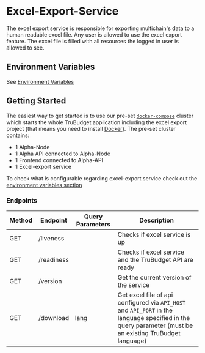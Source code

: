 # Excel-Export-Service

The excel export service is responsible for exporting multichain's data to a human readable excel file. Any user is allowed to use the excel export feature. The excel file is filled with all resources the logged in user is allowed to see.

## Environment Variables

See [Environment Variables](./environment-variables.md)

## Getting Started

The easiest way to get started is to use our pre-set [`docker-compose`](./docker-compose.yaml) cluster which starts the whole TruBudget application including the excel export project (that means you need to install [Docker](https://www.docker.com/community-edition#/download)).
The pre-set cluster contains:

- 1 Alpha-Node
- 1 Alpha API connected to Alpha-Node
- 1 Frontend connected to Alpha-API
- 1 Excel-export service

To check what is configurable regarding excel-export service check out the [environment variables section](#environment-variables)

### Endpoints

| Method | Endpoint   | Query Parameters | Description                                                                                                                                              |
| ------ | ---------- | ---------------- | -------------------------------------------------------------------------------------------------------------------------------------------------------- |
| GET    | /liveness  |                  | Checks if excel service is up                                                                                                                            |
| GET    | /readiness |                  | Checks if excel service and the TruBudget API are ready                                                                                                  |
| GET    | /version   |                  | Get the current version of the service                                                                                                                   |
| GET    | /download  | lang             | Get excel file of api configured via `API_HOST` and `API_PORT` in the language specified in the query parameter (must be an existing TruBudget language) |
